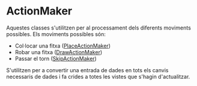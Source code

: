 # ActionMaker

Aquestes classes s'utilitzen per al processament dels diferents moviments possibles. Els moviments possibles són:
- Col·locar una fitxa ([PlaceActionMaker](PlaceActionMaker.java))
- Robar una fitxa ([DrawActionMaker](DrawActionMaker.java))
- Passar el torn ([SkipActionMaker](SkipActionMaker.java))

S'utilitzen per a convertir una entrada de dades en tots els canvis necessaris de dades i fa crides a totes les vistes que s'hagin d'actualitzar.